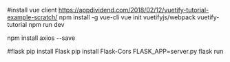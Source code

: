 
#install vue client
https://appdividend.com/2018/02/12/vuetify-tutorial-example-scratch/
npm install -g vue-cli
vue init vuetifyjs/webpack vuetify-tutorial
npm run dev

npm install axios --save


#flask
pip install Flask
pip install Flask-Cors
FLASK_APP=server.py flask run

